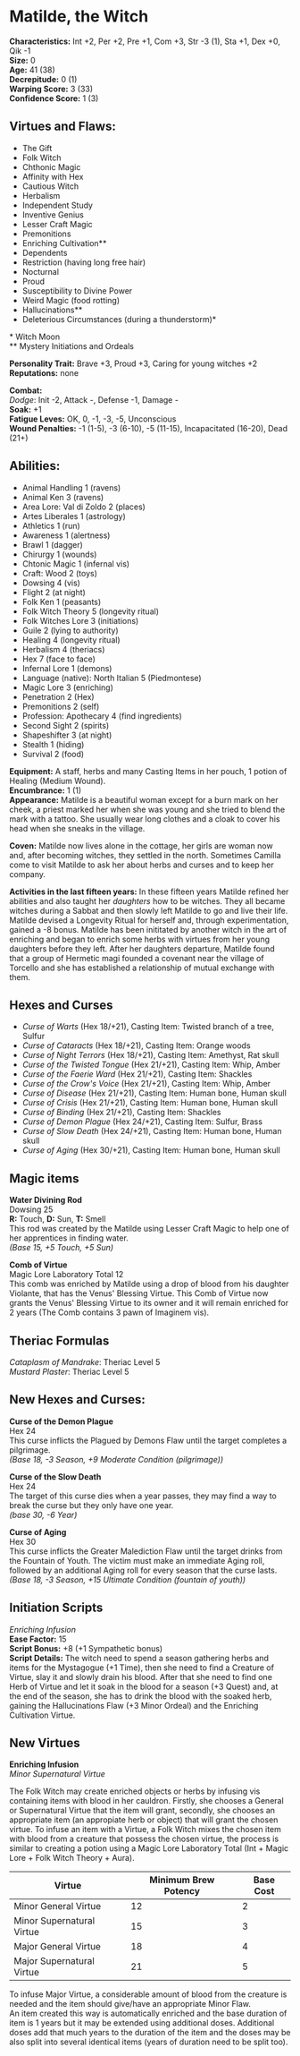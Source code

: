 # Matilde, the Witch

**Characteristics:** Int +2, Per +2, Pre +1, Com +3, Str -3 (1), Sta +1, Dex +0, Qik -1  
**Size:** 0  
**Age:** 41 (38)  
**Decrepitude:** 0 (1)  
**Warping Score:** 3 (33)  
**Confidence Score:** 1 (3)

## Virtues and Flaws:

- The Gift
- Folk Witch
- Chthonic Magic
- Affinity with Hex
- Cautious Witch
- Herbalism
- Independent Study
- Inventive Genius
- Lesser Craft Magic
- Premonitions
- Enriching Cultivation**
- Dependents
- Restriction (having long free hair)
- Nocturnal
- Proud
- Susceptibility to Divine Power
- Weird Magic (food rotting)
- Hallucinations**
- Deleterious Circumstances (during a thunderstorm)*

\* Witch Moon  
** Mystery Initiations and Ordeals

**Personality Trait:** Brave +3, Proud +3, Caring for young witches +2  
**Reputations:** none

**Combat:**  
*Dodge*: Init -2, Attack -, Defense -1, Damage -  
**Soak:** +1  
**Fatigue Leves:** OK, 0, -1, -3, -5, Unconscious  
**Wound Penalties:** -1 (1-5), -3 (6-10), -5 (11-15), Incapacitated (16-20), Dead (21+)

## Abilities:

+ Animal Handling 1 (ravens)
+ Animal Ken 3 (ravens)
+ Area Lore: Val di Zoldo 2 (places)
+ Artes Liberales 1 (astrology)
+ Athletics 1 (run)
+ Awareness 1 (alertness)
+ Brawl 1 (dagger)
+ Chirurgy 1 (wounds)
+ Chtonic Magic 1 (infernal vis)
+ Craft: Wood 2 (toys)
+ Dowsing 4 (vis)
+ Flight 2 (at night)
+ Folk Ken 1 (peasants)
+ Folk Witch Theory 5 (longevity ritual)
+ Folk Witches Lore 3 (initiations)
+ Guile 2 (lying to authority)
+ Healing 4 (longevity ritual)
+ Herbalism 4 (theriacs)
+ Hex 7 (face to face)
+ Infernal Lore 1 (demons)
+ Language (native): North Italian 5 (Piedmontese)
+ Magic Lore 3 (enriching)
+ Penetration 2 (Hex)
+ Premonitions 2 (self)
+ Profession: Apothecary 4 (find ingredients)
+ Second Sight 2 (spirits)
+ Shapeshifter 3 (at night)
+ Stealth 1 (hiding)
+ Survival 2 (food)

**Equipment:** A staff, herbs and many Casting Items in her pouch, 1 potion of Healing (Medium Wound).  
**Encumbrance:** 1 (1)  
**Appearance:** Matilde is a beautiful woman except for a burn mark on her cheek, a priest marked her when she was young and she tried to blend the mark with a tattoo. She usually wear long clothes and a cloak to cover his head when she sneaks in the village.

**Coven:** Matilde now lives alone in the cottage, her girls are woman now and, after becoming witches, they settled in the north. Sometimes Camilla come to visit Matilde to ask her about herbs and curses and to keep her company.

**Activities in the last fifteen years:** In these fifteen years Matilde refined her abilities and also taught her *daughters* how to be witches. They all became witches during a Sabbat and then slowly left Matilde to go and live their life. Matilde devised a Longevity Ritual for herself and, through experimentation, gained a -8 bonus. Matilde has been inititated by another witch in the art of enriching and began to enrich some herbs with virtues from her young daughters before they left. After her daughters departure, Matilde found that a group of Hermetic magi founded a covenant near the village of Torcello and she has established a relationship of mutual exchange with them.

## Hexes and Curses

+ *Curse of Warts* (Hex 18/+21), Casting Item: Twisted branch of a tree, Sulfur
+ *Curse of Cataracts* (Hex 18/+21), Casting Item: Orange woods
+ *Curse of Night Terrors* (Hex 18/+21), Casting Item: Amethyst, Rat skull
+ *Curse of the Twisted Tongue* (Hex 21/+21), Casting Item: Whip, Amber
+ *Curse of the Faerie Ward* (Hex 21/+21), Casting Item: Shackles
+ *Curse of the Crow's Voice* (Hex 21/+21), Casting Item: Whip, Amber
+ *Curse of Disease* (Hex 21/+21), Casting Item: Human bone, Human skull
+ *Curse of Crisis* (Hex 21/+21), Casting Item: Human bone, Human skull
+ *Curse of Binding* (Hex 21/+21), Casting Item: Shackles
+ *Curse of Demon Plague* (Hex 24/+21), Casting Item: Sulfur, Brass
+ *Curse of Slow Death* (Hex 24/+21), Casting Item: Human bone, Human skull
+ *Curse of Aging* (Hex 30/+21), Casting Item: Human bone, Human skull

## Magic items

**Water Divining Rod**  
Dowsing 25  
**R:** Touch, **D:** Sun, **T:** Smell  
This rod was created by the Matilde using Lesser Craft Magic to help one of her apprentices in finding water.  
*(Base 15, +5 Touch, +5 Sun)*

**Comb of Virtue**  
Magic Lore Laboratory Total 12  
This comb was enriched by Matilde using a drop of blood from his daughter Violante, that has the Venus' Blessing Virtue. This Comb of Virtue now grants the Venus' Blessing Virtue to its owner and it will remain enriched for 2 years (The Comb contains 3 pawn of Imaginem vis).

## Theriac Formulas

*Cataplasm of Mandrake*: Theriac Level 5  
*Mustard Plaster*: Theriac Level 5

## New Hexes and Curses:

**Curse of the Demon Plague**  
Hex 24  
This curse inflicts the Plagued by Demons Flaw until the target completes a pilgrimage.  
*(Base 18, -3 Season, +9 Moderate Condition (pilgrimage))*

**Curse of the Slow Death**  
Hex 24  
The target of this curse dies when a year passes, they may find a way to break the curse but they only have one year.  
*(base 30, -6 Year)*

**Curse of Aging**  
Hex 30  
This curse inflicts the Greater Malediction Flaw until the target drinks from the Fountain of Youth. The victim must make an immediate Aging roll, followed by an additional Aging roll for every season that the curse lasts.  
*(Base 18, -3 Season, +15 Ultimate Condition (fountain of youth))*

## Initiation Scripts

*Enriching Infusion*  
**Ease Factor:** 15  
**Script Bonus:** +8 (+1 Sympathetic bonus)  
**Script Details:** The witch need to spend a season gathering herbs and items for the Mystagogue (+1 Time), then she need to find a Creature of Virtue, slay it and slowly drain his blood. After that she need to find one Herb of Virtue and let it soak in the blood for a season (+3 Quest) and, at the end of the season, she has to drink the blood with the soaked herb, gaining the Hallucinations Flaw (+3 Minor Ordeal) and the Enriching Cultivation Virtue.

## New Virtues

**Enriching Infusion**  
*Minor Supernatural Virtue*

The Folk Witch may create enriched objects or herbs by infusing vis containing items with blood in her cauldron. Firstly, she chooses a General or Supernatural Virtue that the item will grant, secondly, she chooses an appropriate item (an appropiate herb or object) that will grant the chosen virtue. To infuse an item with a Virtue, a Folk Witch mixes the chosen item with blood from a creature that possess the chosen virtue, the process is similar to creating a potion using a Magic Lore Laboratory Total (Int + Magic Lore + Folk Witch Theory + Aura).  

| **Virtue**                | **Minimum Brew Potency** | **Base Cost** |
|---------------------------|--------------------------|---------------|
| Minor General Virtue      | 12                       | 2             |
| Minor Supernatural Virtue | 15                       | 3             |
| Major General Virtue      | 18                       | 4             |
| Major Supernatural Virtue | 21                       | 5             |

To infuse Major Virtue, a considerable amount of blood from the creature is needed and the item should give/have an appropriate Minor Flaw.  
An item created this way is automatically enriched and the base duration of item is 1 years but it may be extended using additional doses. Additional doses add that much years to the duration of the item and the doses may be also split into several identical items (years of duration need to be split too).  
